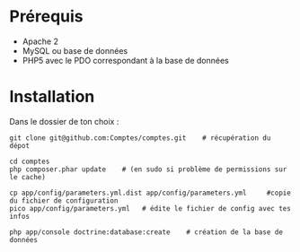# Prérequis

* Apache 2
* MySQL ou base de données
* PHP5 avec le PDO correspondant à la base de données


# Installation

Dans le dossier de ton choix :

    git clone git@github.com:Comptes/comptes.git    # récupération du dépot

    cd comptes
    php composer.phar update    # (en sudo si problème de permissions sur le cache)

    cp app/config/parameters.yml.dist app/config/parameters.yml     #copie du fichier de configuration
    pico app/config/parameters.yml   # édite le fichier de config avec tes infos

    php app/console doctrine:database:create    # création de la base de données